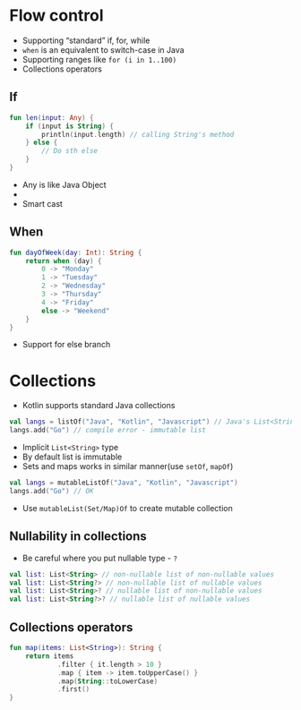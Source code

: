 # Flow control
* Supporting “standard” if, for, while
* `when` is an equivalent to switch-case in Java
* Supporting ranges like `for (i in 1..100)`
* Collections operators

## If
```kotlin
fun len(input: Any) {
    if (input is String) {
        println(input.length) // calling String's method
    } else {
        // Do sth else
    }
}
```
* Any is like Java Object
* 
* Smart cast

## When 
```kotlin
fun dayOfWeek(day: Int): String {
    return when (day) {
        0 -> "Monday"
        1 -> "Tuesday"
        2 -> "Wednesday"
        3 -> "Thursday"
        4 -> "Friday"
        else -> "Weekend"
    }
}
```
* Support for else branch 

# Collections
* Kotlin supports standard Java collections

```kotlin
val langs = listOf("Java", "Kotlin", "Javascript") // Java's List<String>
langs.add("Go") // compile error - immutable list
```
* Implicit `List<String>` type 
* By default list is immutable
* Sets and maps works in similar manner(use `setOf`, `mapOf`)
```kotlin
val langs = mutableListOf("Java", "Kotlin", "Javascript")
langs.add("Go") // OK
```
* Use `mutableList(Set/Map)Of` to create mutable collection

## Nullability in collections
* Be careful where you put nullable type - `?`
```kotlin
val list: List<String> // non-nullable list of non-nullable values
val list: List<String?> // non-nullable list of nullable values
val list: List<String>? // nullable list of non-nullable values
val list: List<String?>? // nullable list of nullable values
```

## Collections operators
```kotlin
fun map(items: List<String>): String {
    return items
            .filter { it.length > 10 }
            .map { item -> item.toUpperCase() }
            .map(String::toLowerCase)
            .first()
}
```